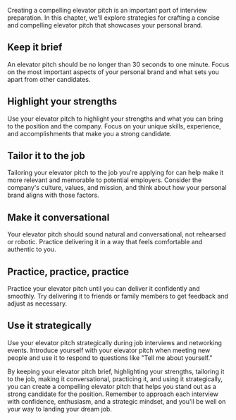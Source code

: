 
Creating a compelling elevator pitch is an important part of interview preparation. In this chapter, we'll explore strategies for crafting a concise and compelling elevator pitch that showcases your personal brand.

Keep it brief
-------------

An elevator pitch should be no longer than 30 seconds to one minute. Focus on the most important aspects of your personal brand and what sets you apart from other candidates.

Highlight your strengths
------------------------

Use your elevator pitch to highlight your strengths and what you can bring to the position and the company. Focus on your unique skills, experience, and accomplishments that make you a strong candidate.

Tailor it to the job
--------------------

Tailoring your elevator pitch to the job you're applying for can help make it more relevant and memorable to potential employers. Consider the company's culture, values, and mission, and think about how your personal brand aligns with those factors.

Make it conversational
----------------------

Your elevator pitch should sound natural and conversational, not rehearsed or robotic. Practice delivering it in a way that feels comfortable and authentic to you.

Practice, practice, practice
----------------------------

Practice your elevator pitch until you can deliver it confidently and smoothly. Try delivering it to friends or family members to get feedback and adjust as necessary.

Use it strategically
--------------------

Use your elevator pitch strategically during job interviews and networking events. Introduce yourself with your elevator pitch when meeting new people and use it to respond to questions like "Tell me about yourself."

By keeping your elevator pitch brief, highlighting your strengths, tailoring it to the job, making it conversational, practicing it, and using it strategically, you can create a compelling elevator pitch that helps you stand out as a strong candidate for the position. Remember to approach each interview with confidence, enthusiasm, and a strategic mindset, and you'll be well on your way to landing your dream job.
